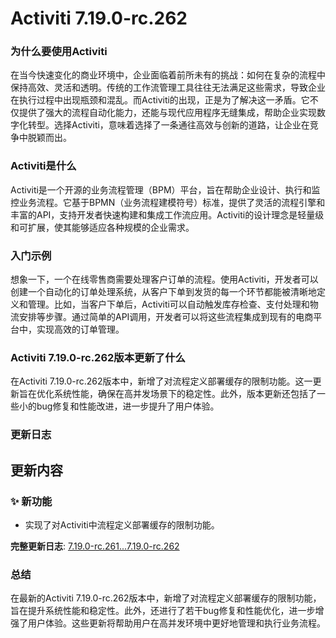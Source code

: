 # Activiti 7.19.0-rc.262
### 为什么要使用Activiti

在当今快速变化的商业环境中，企业面临着前所未有的挑战：如何在复杂的流程中保持高效、灵活和透明。传统的工作流管理工具往往无法满足这些需求，导致企业在执行过程中出现瓶颈和混乱。而Activiti的出现，正是为了解决这一矛盾。它不仅提供了强大的流程自动化能力，还能与现代应用程序无缝集成，帮助企业实现数字化转型。选择Activiti，意味着选择了一条通往高效与创新的道路，让企业在竞争中脱颖而出。

### Activiti是什么

Activiti是一个开源的业务流程管理（BPM）平台，旨在帮助企业设计、执行和监控业务流程。它基于BPMN（业务流程建模符号）标准，提供了灵活的流程引擎和丰富的API，支持开发者快速构建和集成工作流应用。Activiti的设计理念是轻量级和可扩展，使其能够适应各种规模的企业需求。

### 入门示例

想象一下，一个在线零售商需要处理客户订单的流程。使用Activiti，开发者可以创建一个自动化的订单处理系统，从客户下单到发货的每一个环节都能被清晰地定义和管理。比如，当客户下单后，Activiti可以自动触发库存检查、支付处理和物流安排等步骤。通过简单的API调用，开发者可以将这些流程集成到现有的电商平台中，实现高效的订单管理。

### Activiti 7.19.0-rc.262版本更新了什么

在Activiti 7.19.0-rc.262版本中，新增了对流程定义部署缓存的限制功能。这一更新旨在优化系统性能，确保在高并发场景下的稳定性。此外，版本更新还包括了一些小的bug修复和性能改进，进一步提升了用户体验。

### 更新日志

## 更新内容
### ✨ 新功能
- 实现了对Activiti中流程定义部署缓存的限制功能。

**完整更新日志**: [7.19.0-rc.261...7.19.0-rc.262](https://github.com/Activiti/Activiti/compare/7.19.0-rc.261...7.19.0-rc.262)

### 总结

在最新的Activiti 7.19.0-rc.262版本中，新增了对流程定义部署缓存的限制功能，旨在提升系统性能和稳定性。此外，还进行了若干bug修复和性能优化，进一步增强了用户体验。这些更新将帮助用户在高并发环境中更好地管理和执行业务流程。